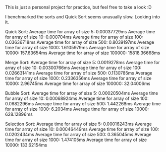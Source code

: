 This is just a personal project for practice, but feel free to take a look :D

I benchmarked the sorts and Quick Sort seems unusually slow. Looking into it.

Quick Sort:
Average time for array of size 5: 0.00037729ms
Average time for array of size 10: 0.000704ms
Average time for array of size 100: 0.03636718ms
Average time for array of size 500: 0.8039197ms
Average time for array of size 1000: 1.6105979ms
Average time for array of size 10000: 157.63654ms
Average time for array of size 100000: 15818.36668ms

Merge Sort:
Average time for array of size 5: 0.0019278ms
Average time for array of size 10: 0.00300766ms
Average time for array of size 100: 0.02663141ms
Average time for array of size 500: 0.1130785ms
Average time for array of size 1000: 0.2336356ms
Average time for array of size 10000: 2.96745ms
Average time for array of size 100000: 32.04006ms

Bubble Sort:
Average time for array of size 5: 0.00020504ms
Average time for array of size 10: 0.00068924ms
Average time for array of size 100: 0.0682296ms
Average time for array of size 500: 1.442268ms
Average time for array of size 1000: 6.2034ms
Average time for array of size 10000: 628.12896ms

Selection Sort:
Average time for array of size 5: 0.00016243ms
Average time for array of size 10: 0.00046449ms
Average time for array of size 100: 0.0202434ms
Average time for array of size 500: 0.365045ms
Average time for array of size 1000: 1.474105ms
Average time for array of size 10000: 133.62154ms
